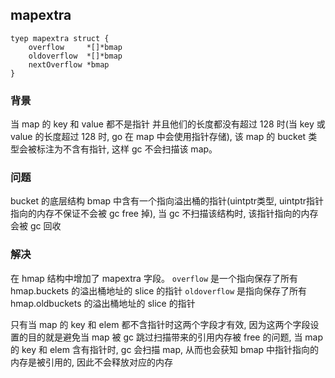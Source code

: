 ##  mapextra
```shell
tyep mapextra struct {
	overflow     *[]*bmap
	oldoverflow  *[]*bmap
	nextOverflow *bmap
}
```

###   背景
当 map 的 key 和 value 都不是指针 并且他们的长度都没有超过 128 时(当 key 或 value 的长度超过 128 时, go 在 map 中会使用指针存储), 该 map 的 bucket 类型会被标注为不含有指针, 这样 gc 不会扫描该 map。



###   问题
bucket 的底层结构 bmap 中含有一个指向溢出桶的指针(uintptr类型, uintptr指针指向的内存不保证不会被 gc free 掉), 当 gc 不扫描该结构时, 该指针指向的内存会被 gc 回收



###   解决
在 hmap 结构中增加了 mapextra 字段。
`overflow` 是一个指向保存了所有 hmap.buckets 的溢出桶地址的 slice 的指针
`oldoverflow` 是指向保存了所有 hmap.oldbuckets 的溢出桶地址的 slice 的指针

只有当 map 的 key 和 elem 都不含指针时这两个字段才有效, 因为这两个字段设置的目的就是避免当 map 被 gc 跳过扫描带来的引用内存被 free 的问题, 当 map 的 key 和 elem 含有指针时, gc 会扫描 map, 从而也会获知 bmap 中指针指向的内存是被引用的, 因此不会释放对应的内存

